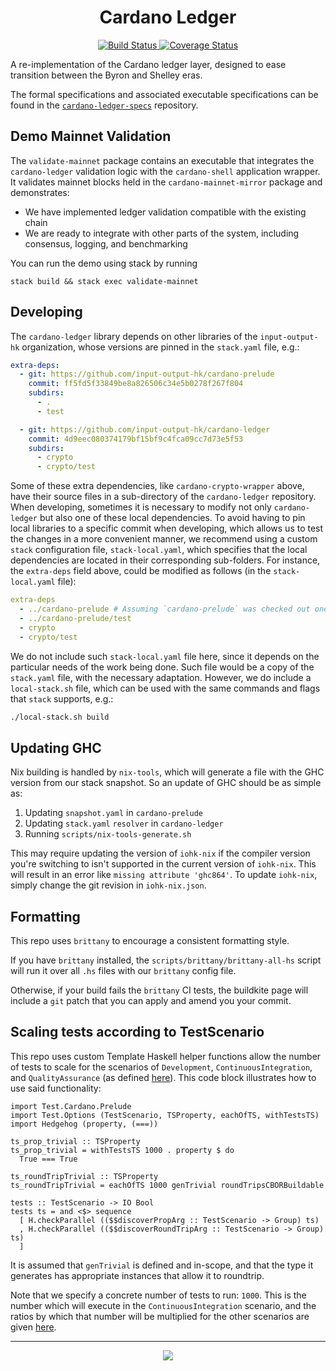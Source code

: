 <h1 align="center">Cardano Ledger</h1>

<p align="center">
  <a href="https://buildkite.com/input-output-hk/cardano-ledger">
    <img alt="Build Status" src="https://img.shields.io/buildkite/92690086997996d4f9703ef752c0e918a02bb389b44d0659a0/master.svg?style=for-the-badge"/>
  </a>
  <a href="https://coveralls.io/github/input-output-hk/cardano-chain?branch=master">
    <img alt="Coverage Status" src="https://img.shields.io/coveralls/github/input-output-hk/cardano-chain/master.svg?style=for-the-badge"/>
  </a>
</p>

A re-implementation of the Cardano ledger layer, designed to ease transition between the Byron and Shelley eras.

The formal specifications and associated executable specifications can be found
in the
[`cardano-ledger-specs`](https://github.com/input-output-hk/cardano-ledger-specs)
repository.


## Demo Mainnet Validation

The `validate-mainnet` package contains an executable that integrates the
`cardano-ledger` validation logic with the `cardano-shell` application wrapper.
It validates mainnet blocks held in the `cardano-mainnet-mirror` package and
demonstrates:
- We have implemented ledger validation compatible with the existing chain
- We are ready to integrate with other parts of the system, including consensus,
  logging, and benchmarking

You can run the demo using stack by running
```
stack build && stack exec validate-mainnet
```


## Developing

The `cardano-ledger` library depends on other libraries of the `input-output-hk`
organization, whose versions are pinned in the `stack.yaml` file, e.g.:

```yaml
extra-deps:
  - git: https://github.com/input-output-hk/cardano-prelude
    commit: ff5fd5f33849be8a826506c34e5b0278f267f804
    subdirs:
      - .
      - test

  - git: https://github.com/input-output-hk/cardano-ledger
    commit: 4d9eec080374179bf15bf9c4fca09cc7d73e5f53
    subdirs:
      - crypto
      - crypto/test
```

Some of these extra dependencies, like `cardano-crypto-wrapper` above, have
their source files in a sub-directory of the `cardano-ledger` repository. When
developing, sometimes it is necessary to modify not only `cardano-ledger` but
also one of these local dependencies. To avoid having to pin local libraries to
a specific commit when developing, which allows us to test the changes in a more
convenient manner, we recommend using a custom `stack` configuration file,
`stack-local.yaml`, which specifies that the local dependencies are located in
their corresponding sub-folders. For instance, the `extra-deps` field above,
could be modified as follows (in the `stack-local.yaml` file):

```yaml
extra-deps
  - ../cardano-prelude # Assuming `cardano-prelude` was checked out one directory above.
  - ../cardano-prelude/test
  - crypto
  - crypto/test
```

We do not include such `stack-local.yaml` file here, since it depends on the
particular needs of the work being done. Such file would be a copy of the
`stack.yaml` file, with the necessary adaptation. However, we do include a
`local-stack.sh` file, which can be used with the same commands and flags that
`stack` supports, e.g.:

```sh
./local-stack.sh build
```


## Updating GHC

Nix building is handled by `nix-tools`, which will generate a file with the GHC version from our stack snapshot. So an update of GHC should be as simple as:
1. Updating `snapshot.yaml` in `cardano-prelude`
2. Updating `stack.yaml` `resolver` in `cardano-ledger`
3. Running `scripts/nix-tools-generate.sh`

This may require updating the version of `iohk-nix` if the compiler version you're switching to isn't supported in the current version of `iohk-nix`. This will result in an error like `missing attribute 'ghc864'`. To update `iohk-nix`, simply change the git revision in `iohk-nix.json`.


## Formatting

This repo uses `brittany` to encourage a consistent formatting style.

If you have `brittany` installed, the `scripts/brittany/brittany-all-hs` script
will run it over all `.hs` files with our `brittany` config file.

Otherwise, if your build fails the `brittany` CI tests, the buildkite page will
include a `git` patch that you can apply and amend you your commit.


## Scaling tests according to TestScenario

This repo uses custom Template Haskell helper functions allow the number of tests to scale for the scenarios of `Development`, `ContinuousIntegration`, and `QualityAssurance` (as defined [here](https://github.com/input-output-hk/cardano-ledger/blob/062983f0583852c99545efcf1a7d697dff470107/test/Test/Options.hs#L52-L55)). This code block illustrates how to use said functionality:
```
import Test.Cardano.Prelude
import Test.Options (TestScenario, TSProperty, eachOfTS, withTestsTS)
import Hedgehog (property, (===))

ts_prop_trivial :: TSProperty
ts_prop_trivial = withTestsTS 1000 . property $ do
  True === True

ts_roundTripTrivial :: TSProperty
ts_roundTripTrivial = eachOfTS 1000 genTrivial roundTripsCBORBuildable

tests :: TestScenario -> IO Bool
tests ts = and <$> sequence
  [ H.checkParallel (($$discoverPropArg :: TestScenario -> Group) ts)
  , H.checkParallel (($$discoverRoundTripArg :: TestScenario -> Group) ts)
  ]
```
It is assumed that `genTrivial` is defined and in-scope, and that the type it generates has appropriate instances that allow it to roundtrip.

Note that we specify a concrete number of tests to run: `1000`. This is the number which will execute in the `ContinuousIntegration` scenario, and the ratios by which that number will be multiplied for the other scenarios are given [here](https://github.com/input-output-hk/cardano-ledger/blob/062983f0583852c99545efcf1a7d697dff470107/test/Test/Options.hs#L81-L91).

<hr/>

<p align="center">
  <a href="https://github.com/input-output-hk/cardano-wallet/blob/master/LICENSE"><img src="https://img.shields.io/github/license/input-output-hk/cardano-wallet.svg?style=for-the-badge" /></a>
</p>
